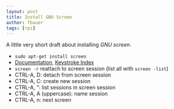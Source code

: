 ```yaml
---
layout: post
title: Install GNU Screen
author: fbauer
tags: [rpi]
---
```


A little very short draft about installing _GNU screen_.

- `sudo apt-get install screen`
- [Documentation](http://www.ibm.com/developerworks/aix/library/au-gnu_screen/index.html?ca=dgr-lnxw07GNU-Screen&S_TACT=105AGX59&S_CMP=grsitelnxw07), [Keystroke Index](http://www.gnu.org/software/screen/manual/html_node/Keystroke-Index.html#Keystroke-Index)
- `screen -r` reattach to screen session (list all with `screen -list`)
- CTRL-A, D: detach from screen session
- CTRL-A, C: create new session
- CTRL-A, ": list sessions in screen session
- CTRL-A, A (uppercase): name session
- CTRL-A, n: next screen
